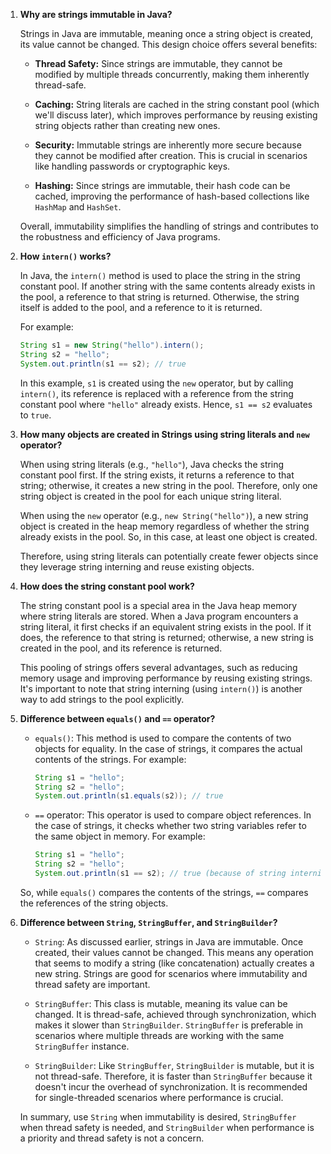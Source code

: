 

1. **Why are strings immutable in Java?**

   Strings in Java are immutable, meaning once a string object is created, its value cannot be changed. This design choice offers several benefits:

    - **Thread Safety:** Since strings are immutable, they cannot be modified by multiple threads concurrently, making them inherently thread-safe.

    - **Caching:** String literals are cached in the string constant pool (which we'll discuss later), which improves performance by reusing existing string objects rather than creating new ones.

    - **Security:** Immutable strings are inherently more secure because they cannot be modified after creation. This is crucial in scenarios like handling passwords or cryptographic keys.

    - **Hashing:** Since strings are immutable, their hash code can be cached, improving the performance of hash-based collections like `HashMap` and `HashSet`.

   Overall, immutability simplifies the handling of strings and contributes to the robustness and efficiency of Java programs.

2. **How `intern()` works?**

   In Java, the `intern()` method is used to place the string in the string constant pool. If another string with the same contents already exists in the pool, a reference to that string is returned. Otherwise, the string itself is added to the pool, and a reference to it is returned.

   For example:
   ```java
   String s1 = new String("hello").intern();
   String s2 = "hello";
   System.out.println(s1 == s2); // true
   ```
   In this example, `s1` is created using the `new` operator, but by calling `intern()`, its reference is replaced with a reference from the string constant pool where `"hello"` already exists. Hence, `s1 == s2` evaluates to `true`.

3. **How many objects are created in Strings using string literals and `new` operator?**

   When using string literals (e.g., `"hello"`), Java checks the string constant pool first. If the string exists, it returns a reference to that string; otherwise, it creates a new string in the pool. Therefore, only one string object is created in the pool for each unique string literal.

   When using the `new` operator (e.g., `new String("hello")`), a new string object is created in the heap memory regardless of whether the string already exists in the pool. So, in this case, at least one object is created.

   Therefore, using string literals can potentially create fewer objects since they leverage string interning and reuse existing objects.

4. **How does the string constant pool work?**

   The string constant pool is a special area in the Java heap memory where string literals are stored. When a Java program encounters a string literal, it first checks if an equivalent string exists in the pool. If it does, the reference to that string is returned; otherwise, a new string is created in the pool, and its reference is returned.

   This pooling of strings offers several advantages, such as reducing memory usage and improving performance by reusing existing strings. It's important to note that string interning (using `intern()`) is another way to add strings to the pool explicitly.

5. **Difference between `equals()` and `==` operator?**

    - `equals()`: This method is used to compare the contents of two objects for equality. In the case of strings, it compares the actual contents of the strings. For example:
      ```java
      String s1 = "hello";
      String s2 = "hello";
      System.out.println(s1.equals(s2)); // true
      ```

    - `==` operator: This operator is used to compare object references. In the case of strings, it checks whether two string variables refer to the same object in memory. For example:
      ```java
      String s1 = "hello";
      String s2 = "hello";
      System.out.println(s1 == s2); // true (because of string interning)
      ```

   So, while `equals()` compares the contents of the strings, `==` compares the references of the string objects.

6. **Difference between `String`, `StringBuffer`, and `StringBuilder`?**

    - `String`: As discussed earlier, strings in Java are immutable. Once created, their values cannot be changed. This means any operation that seems to modify a string (like concatenation) actually creates a new string. Strings are good for scenarios where immutability and thread safety are important.

    - `StringBuffer`: This class is mutable, meaning its value can be changed. It is thread-safe, achieved through synchronization, which makes it slower than `StringBuilder`. `StringBuffer` is preferable in scenarios where multiple threads are working with the same `StringBuffer` instance.

    - `StringBuilder`: Like `StringBuffer`, `StringBuilder` is mutable, but it is not thread-safe. Therefore, it is faster than `StringBuffer` because it doesn't incur the overhead of synchronization. It is recommended for single-threaded scenarios where performance is crucial.

   In summary, use `String` when immutability is desired, `StringBuffer` when thread safety is needed, and `StringBuilder` when performance is a priority and thread safety is not a concern.